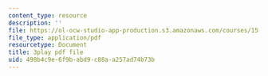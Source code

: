 ```yaml
---
content_type: resource
description: ''
file: https://ol-ocw-studio-app-production.s3.amazonaws.com/courses/15-031j-energy-decisions-markets-and-policies-spring-2012/498b4c9e6f9babd9c88aa257ad74b73b_FaLqAip6A0Q.pdf
file_type: application/pdf
resourcetype: Document
title: 3play pdf file
uid: 498b4c9e-6f9b-abd9-c88a-a257ad74b73b
---
```

